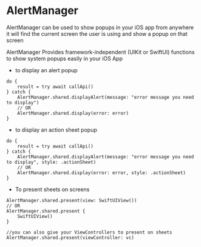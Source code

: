 # AlertManager

AlertManager can be used to show popups in your iOS app from anywhere it will find the current screen the user is using and show a popup on that screen

AlertManager Provides framework-independent (UIKit or SwiftUI) functions to show system popups easily in your iOS App
- to display an alert popup
```
do {
    result = try await callApi()
} catch {
    AlertManager.shared.displayAlert(message: "error message you need to display")
    // OR
    AlertManager.shared.display(error: error)
}
```

- to display an action sheet popup
```
do {
    result = try await callApi()
} catch {
    AlertManager.shared.displayAlert(message: "error message you need to display", style: .actionSheet)
    // OR
    AlertManager.shared.display(error: error, style: .actionSheet)
}
```

- To present sheets on screens
```
AlertManager.shared.present(view: SwiftUIView())
// OR
AlertManager.shared.present {
    SwiftUIView()
}

//you can also give your ViewControllers to present on sheets
AlertManager.shared.present(viewController: vc)
```
